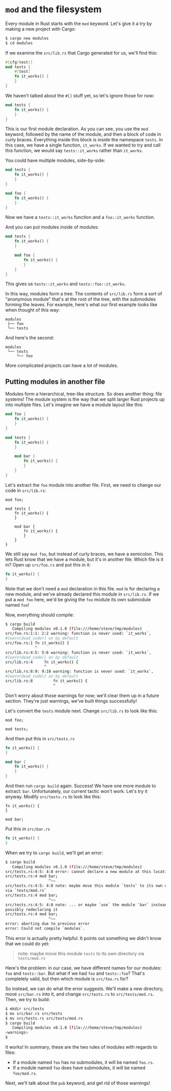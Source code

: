# `mod` and the filesystem

Every module in Rust starts with the `mod` keyword. Let's give it a try by
making a new project with Cargo:

```bash
$ cargo new modules
$ cd modules
```

If we examine the `src/lib.rs` that Cargo generated for us, we'll find this:

```rust
#[cfg(test)]
mod tests {
    #[test]
    fn it_works() {
    }
}
```

We haven't talked about the `#[]` stuff yet, so let's ignore those for now:

```rust
mod tests {
    fn it_works() {
    }
}
```

This is our first module declaration. As you can see, you use the `mod` keyword,
followed by the name of the module, and then a block of code in curly braces.
Everything inside this block is inside the namespace `tests`. In this case, we
have a single function, `it_works`. If we wanted to try and call this function,
we would say `tests::it_works` rather than `it_works`.

You could have multiple modules, side-by-side:

```rust
mod tests {
    fn it_works() {
    }
}

mod foo {
    fn it_works() {
    }
}
```

Now we have a `tests::it_works` function and a `foo::it_works` function.

And you can put modules inside of modules:

```rust
mod tests {
    fn it_works() {
    }

    mod foo {
        fn it_works() {
        }
    }
}
```

This gives us `tests::it_works` and `tests::foo::it_works`.

In this way, modules form a tree. The contents of `src/lib.rs` form a sort of
"anonymous module" that's at the root of the tree, with the submodules forming
the leaves. For example, here's what our first example looks like when thought
of this way:

```text
modules
 ├── foo
 └── tests
```

And here's the second:

```text
modules
 └── tests
     └── foo
```

More complicated projects can have a lot of modules.

## Putting modules in another file

Modules form a hierarchical, tree-like structure. So does another thing:
file systems! The module system is the way that we split larger Rust projects up
into multiple files. Let's imagine we have a module layout like this:

```rust
mod foo {
    fn it_works() {
    }
}

mod tests {
    fn it_works() {
    }

    mod bar {
        fn it_works() {
        }
    }
}
```

Let's extract the `foo` module into another file. First, we need to change our
code in `src/lib.rs`:

```rust,ignore
mod foo;

mod tests {
    fn it_works() {
    }

    mod bar {
        fn it_works() {
        }
    }
}
```

We still say `mod foo`, but instead of curly braces, we have a semicolon. This
lets Rust know that we have a module, but it's in another file. Which file is
it in? Open up `src/foo.rs` and put this in it:

```rust
fn it_works() {
}
```

Note that we don't need a `mod` declaration in this file. `mod` is for declaring
a new module, and we've already declared this module in `src/lib.rs`. If we put
a `mod foo` here, we'd be giving the `foo` module its own submodule named `foo`!

Now, everything should compile:

```bash
$ cargo build
   Compiling modules v0.1.0 (file:///home/steve/tmp/modules)
src/foo.rs:1:1: 2:2 warning: function is never used: `it_works`,
#[warn(dead_code)] on by default
src/foo.rs:1 fn it_works() {
             ^
src/lib.rs:4:5: 5:6 warning: function is never used: `it_works`,
#[warn(dead_code)] on by default
src/lib.rs:4     fn it_works() {
                 ^
src/lib.rs:8:9: 9:10 warning: function is never used: `it_works`,
#[warn(dead_code)] on by default
src/lib.rs:8         fn it_works() {
                     ^
```

Don't worry about those warnings for now; we'll clear them up in a future
section. They're just warnings, we've built things successfully!

Let's convert the `tests` module next. Change `src/lib.rs` to look like this:

```rust,ignore
mod foo;

mod tests;
```

And then put this in `src/tests.rs`

```rust
fn it_works() {
}

mod bar {
    fn it_works() {
    }
}
```

And then run `cargo build` again. Success! We have one more module to extract:
`bar`. Unfortunately, our current tactic won't work. Let's try it anyway. Modify
`src/tests.rs` to look like this:

```rust,ignore
fn it_works() {
}

mod bar;
```

Put this in `src/bar.rs`

```rust
fn it_works() {
}
```

When we try to `cargo build`, we'll get an error:

```bash
$ cargo build
   Compiling modules v0.1.0 (file:///home/steve/tmp/modules)
src/tests.rs:4:5: 4:8 error: cannot declare a new module at this location
src/tests.rs:4 mod bar;
                   ^~~
src/tests.rs:4:5: 4:8 note: maybe move this module `tests` to its own directory
via `tests/mod.rs`
src/tests.rs:4 mod bar;
                   ^~~
src/tests.rs:4:5: 4:8 note: ... or maybe `use` the module `bar` instead of
possibly redeclaring it
src/tests.rs:4 mod bar;
                   ^~~
error: aborting due to previous error
error: Could not compile `modules`.
```

This error is actually pretty helpful. It points out something we didn't know
that we could do yet:

> note: maybe move this module `tests` to its own directory via `tests/mod.rs`

Here's the problem: in our case, we have different names for our modules: `foo`
and `tests::bar`. But what if we had `foo` and `tests::foo`? That's completely
valid, but then which module is `src/foo.rs` for?

So instead, we can do what the error suggests. We'll make a new directory,
move `src/bar.rs` into it, and change `src/tests.rs` to `src/tests/mod.rs`.
Then, we try to build:

```bash
$ mkdir src/tests
$ mv src/bar.rs src/tests
$ mv src/tests.rs src/tests/mod.rs
$ cargo build
   Compiling modules v0.1.0 (file:///home/steve/tmp/modules)
<warnings>
$
```

It works! In summary, these are the two rules of modules with regards to files:

* If a module named `foo` has no submodules, it will be named `foo.rs`.
* If a module named `foo` does have submodules, it will be named `foo/mod.rs`.

Next, we'll talk about the `pub` keyword, and get rid of those warnings!
